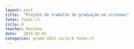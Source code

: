 ```yaml
---
layout: post
title:  "Projeto de trabalho de graduação em sistemas"
fatec: fatec-rl
ciclo: 6
teacher: Dorotea
date:   2015-02-01
categories: grade-2013 ciclo-6 fatec-rl
---
```

